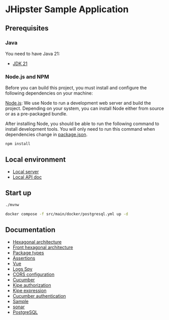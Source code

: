 # JHipster Sample Application

## Prerequisites

### Java

You need to have Java 21:

- [JDK 21](https://openjdk.java.net/projects/jdk/21/)

### Node.js and NPM

Before you can build this project, you must install and configure the following dependencies on your machine:

[Node.js](https://nodejs.org/): We use Node to run a development web server and build the project.
Depending on your system, you can install Node either from source or as a pre-packaged bundle.

After installing Node, you should be able to run the following command to install development tools.
You will only need to run this command when dependencies change in [package.json](package.json).

```
npm install
```

## Local environment

- [Local server](http://localhost:8080)
- [Local API doc](http://localhost:8080/swagger-ui.html)

<!-- jhipster-needle-localEnvironment -->

## Start up

```bash
./mvnw
```

```bash
docker compose -f src/main/docker/postgresql.yml up -d
```

<!-- jhipster-needle-startupCommand -->

## Documentation

- [Hexagonal architecture](documentation/hexagonal-architecture.md)
- [Front hexagonal architecture](documentation/front-hexagonal-architecture.md)
- [Package types](documentation/package-types.md)
- [Assertions](documentation/assertions.md)
- [Vue](documentation/vue.md)
- [Logs Spy](documentation/logs-spy.md)
- [CORS configuration](documentation/cors-configuration.md)
- [Cucumber](documentation/cucumber.md)
- [Kipe authorization](documentation/kipe-authorization.md)
- [Kipe expression](documentation/kipe-expression.md)
- [Cucumber authentication](documentation/cucumber-authentication.md)
- [Sample](documentation/sample.md)
- [sonar](documentation/sonar.md)
- [PostgreSQL](documentation/postgresql.md)

<!-- jhipster-needle-documentation -->

